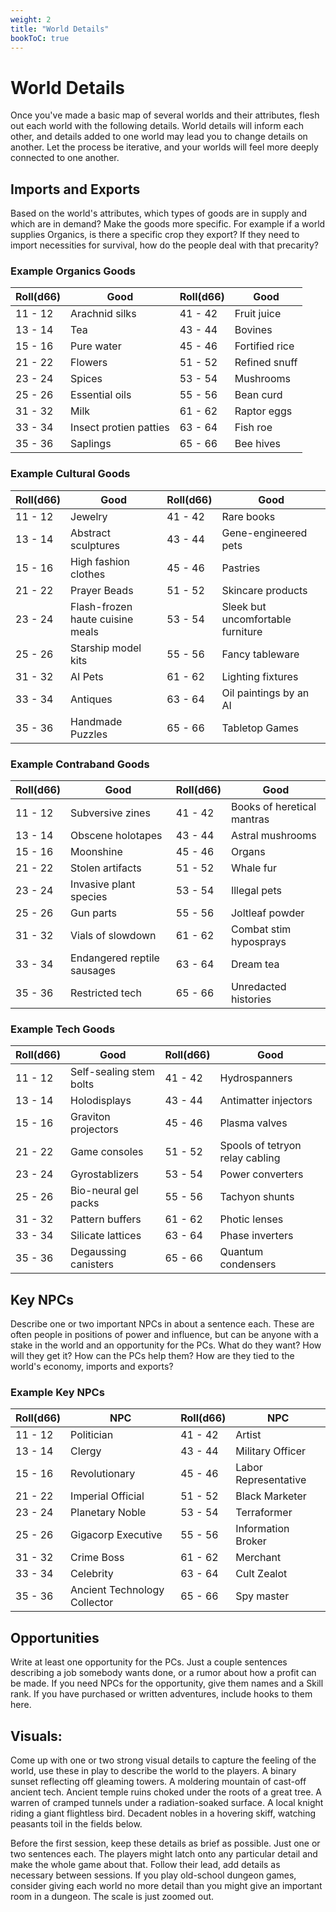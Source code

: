 ```yaml
---
weight: 2
title: "World Details"
bookToC: true
---
```


# World Details
Once you've made a basic map of several worlds and their attributes, flesh out each world with the following details. World details will inform each other, and details added to one world may lead you to change details on another. Let the process be iterative, and your worlds will feel more deeply connected to one another.

## Imports and Exports
Based on the world's attributes, which types of goods are in supply and which are in demand? Make the goods more specific. For example if a world supplies Organics, is there a specific crop they export? If they need to import necessities for survival, how do the people deal with that precarity?

### Example Organics Goods
| Roll(d66) | Good | Roll(d66) | Good |
|-----------|-----|-----------|-----|
| 11 - 12 | Arachnid silks | 41 - 42 | Fruit juice |
| 13 - 14 | Tea | 43 - 44 | Bovines |
| 15 - 16 | Pure water | 45 - 46 | Fortified rice |
| 21 - 22 | Flowers | 51 - 52 | Refined snuff |
| 23 - 24 | Spices | 53 - 54 | Mushrooms |
| 25 - 26 | Essential oils | 55 - 56 | Bean curd |
| 31 - 32 | Milk | 61 - 62 | Raptor eggs |
| 33 - 34 | Insect protien patties | 63 - 64 | Fish roe |
| 35 - 36 | Saplings | 65 - 66 | Bee hives |

### Example Cultural Goods
| Roll(d66) | Good | Roll(d66) | Good |
|-----------|-----|-----------|-----|
| 11 - 12 | Jewelry | 41 - 42 | Rare books |
| 13 - 14 | Abstract sculptures | 43 - 44 | Gene-engineered pets |
| 15 - 16 | High fashion clothes | 45 - 46 | Pastries |
| 21 - 22 | Prayer Beads | 51 - 52 | Skincare products |
| 23 - 24 | Flash-frozen haute cuisine meals | 53 - 54 | Sleek but uncomfortable furniture |
| 25 - 26 | Starship model kits | 55 - 56 | Fancy tableware |
| 31 - 32 | AI Pets | 61 - 62 | Lighting fixtures |
| 33 - 34 | Antiques | 63 - 64 | Oil paintings by an AI |
| 35 - 36 | Handmade Puzzles | 65 - 66 | Tabletop Games |

### Example Contraband Goods
| Roll(d66) | Good | Roll(d66) | Good |
|-----------|-----|-----------|-----|
| 11 - 12 | Subversive zines | 41 - 42 | Books of heretical mantras |
| 13 - 14 | Obscene holotapes | 43 - 44 | Astral mushrooms |
| 15 - 16 | Moonshine | 45 - 46 | Organs |
| 21 - 22 | Stolen artifacts | 51 - 52 | Whale fur |
| 23 - 24 | Invasive plant species | 53 - 54 | Illegal pets |
| 25 - 26 | Gun parts | 55 - 56 | Joltleaf powder |
| 31 - 32 | Vials of slowdown | 61 - 62 | Combat stim hyposprays |
| 33 - 34 | Endangered reptile sausages | 63 - 64 | Dream tea |
| 35 - 36 | Restricted tech | 65 - 66 | Unredacted histories |

### Example Tech Goods
| Roll(d66) | Good | Roll(d66) | Good |
|-----------|-----|-----------|-----|
| 11 - 12 | Self-sealing stem bolts | 41 - 42 | Hydrospanners |
| 13 - 14 | Holodisplays | 43 - 44 | Antimatter injectors |
| 15 - 16 | Graviton projectors | 45 - 46 | Plasma valves |
| 21 - 22 | Game consoles | 51 - 52 | Spools of tetryon relay cabling |
| 23 - 24 | Gyrostablizers | 53 - 54 | Power converters |
| 25 - 26 | Bio-neural gel packs | 55 - 56 | Tachyon shunts |
| 31 - 32 | Pattern buffers | 61 - 62 | Photic lenses |
| 33 - 34 | Silicate lattices | 63 - 64 | Phase inverters |
| 35 - 36 | Degaussing canisters | 65 - 66 | Quantum condensers |


## Key NPCs
Describe one or two important NPCs in about a sentence each. These are often people in positions of power and influence, but can be anyone with a stake in the world and an opportunity for the PCs. What do they want? How will they get it? How can the PCs help them? How are they tied to the world's economy, imports and exports?

### Example Key NPCs
| Roll(d66) | NPC | Roll(d66) | NPC |
|-----------|-----|-----------|-----|
| 11 - 12 | Politician | 41 - 42 | Artist |
| 13 - 14 | Clergy | 43 - 44 | Military Officer |
| 15 - 16 | Revolutionary | 45 - 46 | Labor Representative |
| 21 - 22 | Imperial Official | 51 - 52 | Black Marketer |
| 23 - 24 | Planetary Noble | 53 - 54 | Terraformer |
| 25 - 26 | Gigacorp Executive | 55 - 56 | Information Broker |
| 31 - 32 | Crime Boss | 61 - 62 | Merchant |
| 33 - 34 | Celebrity | 63 - 64 | Cult Zealot |
| 35 - 36 | Ancient Technology Collector | 65 - 66 | Spy master |

## Opportunities
Write at least one opportunity for the PCs. Just a couple sentences describing a job somebody wants done, or a rumor about how a profit can be made. If you need NPCs for the opportunity, give them names and a Skill rank. If you have purchased or written adventures, include hooks to them here.

## Visuals:
Come up with one or two strong visual details to capture the feeling of the world, use these in play to describe the world to the players. A binary sunset reflecting off gleaming towers. A moldering mountain of cast-off ancient tech. Ancient temple ruins choked under the roots of a great tree. A warren of cramped tunnels under a radiation-soaked surface. A local knight riding a giant flightless bird. Decadent nobles in a hovering skiff, watching peasants toil in the fields below.

Before the first session, keep these details as brief as possible. Just one or two sentences each. The players might latch onto any particular detail and make the whole game about that. Follow their lead, add details as necessary between sessions. If you play old-school dungeon games, consider giving each world no more detail than you might give an important room in a dungeon. The scale is just zoomed out.


